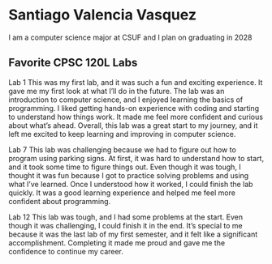
# Santiago Valencia Vasquez

I am a computer science major at CSUF and I plan on graduating in 2028

## Favorite CPSC 120L Labs

Lab 1 
This was my first lab, and it was such a fun and exciting experience. It gave me my first look at what I’ll do in the future. The lab was an introduction to computer science, and I enjoyed learning the basics of programming. I liked getting hands-on experience with coding and starting to understand how things work. It made me feel more confident and curious about what’s ahead. Overall, this lab was a great start to my journey, and it left me excited to keep learning and improving in computer science.

Lab 7 
This lab was challenging because we had to figure out how to program using parking signs. At first, it was hard to understand how to start, and it took some time to figure things out. Even though it was tough, I thought it was fun because I got to practice solving problems and using what I’ve learned. Once I understood how it worked, I could finish the lab quickly. It was a good learning experience and helped me feel more confident about programming.

Lab 12
This lab was tough, and I had some problems at the start. Even though it was challenging, I could finish it in the end. It’s special to me because it was the last lab of my first semester, and it felt like a significant accomplishment. Completing it made me proud and gave me the confidence to continue my career.
